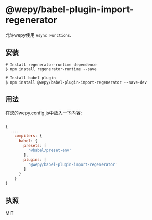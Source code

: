 # @wepy/babel-plugin-import-regenerator

允许wepy使用 `Async Functions`.

## 安装

```
# Install regenerator-runtime dependence
$ npm install regenerator-runtime --save

# Install babel plugin 
$ npm install @wepy/babel-plugin-import-regenerator --save-dev
```

## 用法

在您的wepy.config.js中放入一下内容:


```js

{
  ....
    compilers: {
      babel: {
        presets: [
          '@babel/preset-env'
        ],
        plugins: [
          '@wepy/babel-plugin-import-regenerator'
        ]
      }
    }
}
```

## 执照

MIT
